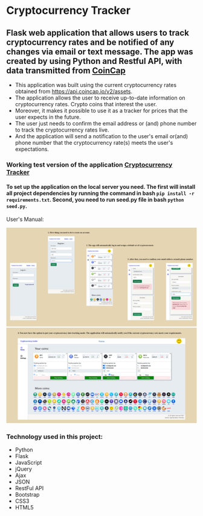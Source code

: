 # Cryptocurrency Tracker

## Flask web application that allows users to track cryptocurrency rates and be notified of any changes via email or text message. The app was created by using Python and Restful API, with data transmitted from [CoinCap](https://coincap.io)


- This application was built using the current cryptocurrency rates obtained from https://api.coincap.io/v2/assets. 
- The application allows the user to receive up-to-date information on cryptocurrency rates. Crypto coins that interest the user. 
- Moreover, it makes it possible to use it as a tracker for prices that the user expects in the future. 
- The user just needs to confirm the email address or (and) phone number to track the cryptocurrency rates live. 
- And the application will send a notification to the user's email or(and) phone number that the cryptocurrency rate(s) meets the user's expectations.

###  Working test version of the application [Cryptocurrency Tracker](https://cryptocurrency-track.herokuapp.com)

#### To set up the application on the local server you need. The first will install all project dependencies by running the command in bash ```pip install -r requirements.txt```. Second, you need to run seed.py file in bash ```python seed.py```.

User's Manual:

<img src="https://raw.githubusercontent.com/Spartak-Belov-Floresku/cryptocurrency-tracker/master/static/img/site/User's-Manual-1.jpg">

<img src="https://raw.githubusercontent.com/Spartak-Belov-Floresku/cryptocurrency-tracker/master/static/img/site/User's-Manual-2.jpg">


### Technology used in this project:
- Python
- Flask
- JavaScript
- jQuery
- Ajax
- JSON
- RestFul API
- Bootstrap
- CSS3
- HTML5
